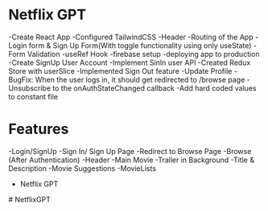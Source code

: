 # Netflix GPT

-Create React App
-Configured TailwindCSS
-Header
-Routing of the App
-Login form & Sign Up Form(With toggle functionality using only useState)
-Form Validation
-useRef Hook
-firebase setup
-deploying app to production
-Create SignUp User Account
-Implement SinIn user API
-Created Redux Store with userSlice
-Implemented Sign Out feature
-Update Profile
-BugFix: When the user logs in, it should get redirected to /browse page
-Unsubscribe to the onAuthStateChanged callback
-Add hard coded values to constant file


# Features
-Login/SignUp 
    -Sign In/ Sign Up Page
    -Redirect to Browse Page
-Browse (After Authentication)
    -Header
    -Main Movie
        -Trailer in Background
        -Title & Description
        -Movie Suggestions
            -MovieLists
            
- Netflix GPT
        

#   N e t f l i x G P T  
 
